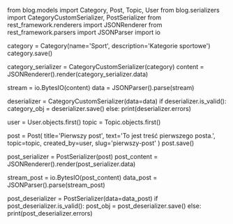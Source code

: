 from blog.models import Category, Post, Topic, User
from blog.serializers import CategoryCustomSerializer, PostSerializer
from rest_framework.renderers import JSONRenderer
from rest_framework.parsers import JSONParser
import io

category = Category(name='Sport', description='Kategorie sportowe')
category.save()

category_serializer = CategoryCustomSerializer(category)
content = JSONRenderer().render(category_serializer.data)

stream = io.BytesIO(content)
data = JSONParser().parse(stream)

deserializer = CategoryCustomSerializer(data=data)
if deserializer.is_valid():
    category_obj = deserializer.save()
else:
    print(deserializer.errors)

user = User.objects.first()
topic = Topic.objects.first()

post = Post(
    title='Pierwszy post',
    text='To jest treść pierwszego posta.',
    topic=topic,
    created_by=user,
    slug='pierwszy-post'
)
post.save()

post_serializer = PostSerializer(post)
post_content = JSONRenderer().render(post_serializer.data)

stream_post = io.BytesIO(post_content)
data_post = JSONParser().parse(stream_post)

post_deserializer = PostSerializer(data=data_post)
if post_deserializer.is_valid():
    post_obj = post_deserializer.save()
else:
    print(post_deserializer.errors)
